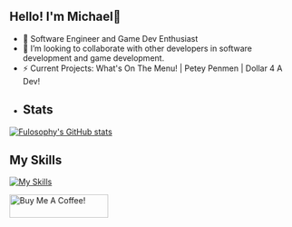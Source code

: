 ## Hello! I'm Michael👋 

- 🌱 Software Engineer and Game Dev Enthusiast
- 👯 I’m looking to collaborate with other developers in software development and game development.
- ⚡ Current Projects: What's On The Menu! | Petey Penmen | Dollar 4 A Dev!
- ## Stats
[![Fulosophy's GitHub stats](https://github-readme-stats.vercel.app/api?username=Fulosophy&show_icons=true&theme=dark&count_private=true)](https://github.com/Fulosophy/github-readme-stats)
## My Skills
[![My Skills](https://skillicons.dev/icons?i=aws,py,ts,js,cs,cpp,java,unreal,discord,bots,docker,django,dotnet,git,html,linkedin,linux,mongodb,nextjs,react,nodejs,postgres,postman,prisma,tailwind,&perline=12)]()

<a href="https://www.buymeacoffee.com/Fulosophy" target="_blank"><img src="https://cdn.buymeacoffee.com/buttons/default-blue.png" alt="Buy Me A Coffee!" height="41" width="174"></a>
